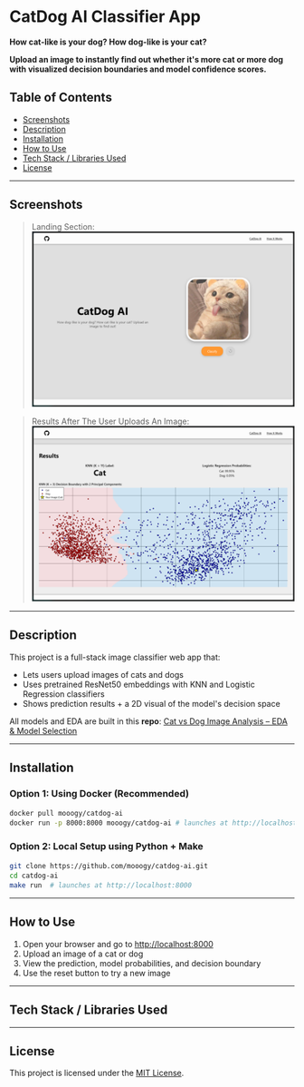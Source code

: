 # CatDog AI Classifier App

**How cat-like is your dog? How dog-like is your cat?**

**Upload an image to instantly find out whether it's more cat or more dog with visualized decision boundaries and model confidence scores.**


## Table of Contents
- [Screenshots](#screenshots)
- [Description](#description)
- [Installation](#installation)
- [How to Use](#how-to-use)
- [Tech Stack / Libraries Used](#tech-stack--libraries-used)
- [License](#license)

---

##  Screenshots

>  Landing Section:
![Landing Section where the user can upload an image to be classified](assets/landing.png)

>  Results After The User Uploads An Image:
![Results section which displays the predicted class of the image, the logistic regression probabilities of each label, and a graph showing the decision boundary](assets/results.png)

---

##  Description

This project is a full-stack image classifier web app that:
- Lets users upload images of cats and dogs
- Uses pretrained ResNet50 embeddings with KNN and Logistic Regression classifiers
- Shows prediction results + a 2D visual of the model's decision space

All models and EDA are built in this **repo**:
[Cat vs Dog Image Analysis – EDA & Model Selection](https://github.com/mooogy/catdog-image-analysis)

---

## Installation

### Option 1: Using Docker (**Recommended**)

```bash
docker pull mooogy/catdog-ai
docker run -p 8000:8000 mooogy/catdog-ai # launches at http://localhost:8000
```

### Option 2: Local Setup using Python + Make

```bash
git clone https://github.com/mooogy/catdog-ai.git
cd catdog-ai
make run  # launches at http://localhost:8000
```

---

## How to Use

1. Open your browser and go to [http://localhost:8000](http://localhost:8000)
2. Upload an image of a cat or dog
3. View the prediction, model probabilities, and decision boundary
4. Use the reset button to try a new image

---

## Tech Stack / Libraries Used

---

## License

This project is licensed under the [MIT License](LICENSE).
